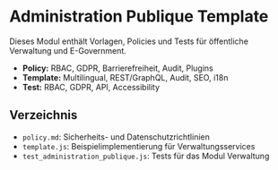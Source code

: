 # Administration Publique Template

Dieses Modul enthält Vorlagen, Policies und Tests für öffentliche Verwaltung und E-Government.

- **Policy:** RBAC, GDPR, Barrierefreiheit, Audit, Plugins
- **Template:** Multilingual, REST/GraphQL, Audit, SEO, i18n
- **Test:** RBAC, GDPR, API, Accessibility

## Verzeichnis
- `policy.md`: Sicherheits- und Datenschutzrichtlinien
- `template.js`: Beispielimplementierung für Verwaltungsservices
- `test_administration_publique.js`: Tests für das Modul Verwaltung
